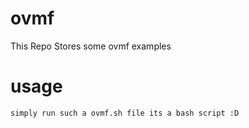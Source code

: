 ovmf
====

This Repo Stores some ovmf examples

# usage

    simply run such a ovmf.sh file its a bash script :D
